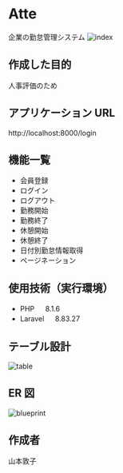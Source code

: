 # Atte

企業の勤怠管理システム
![index](https://user-images.githubusercontent.com/112733879/216904092-37309a04-a394-47a0-add9-9096bf676298.png)

## 作成した目的

人事評価のため

## アプリケーション URL

http://localhost:8000/login

## 機能一覧

-   会員登録
-   ログイン
-   ログアウト
-   勤務開始
-   勤務終了
-   休憩開始
-   休憩終了
-   日付別勤怠情報取得
-   ページネーション

## 使用技術（実行環境）

-   PHP 　 8.1.6
-   Laravel 　 8.83.27

## テーブル設計

![table](https://user-images.githubusercontent.com/112733879/216904178-a02ccf5a-1be6-4557-94db-691bdcc9778a.png)

## ER 図

![blueprint](https://user-images.githubusercontent.com/112733879/216903898-3b93f18e-377a-4df8-a9c7-3fb945acf3dd.png)

## 作成者

山本敦子
